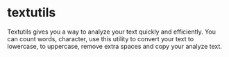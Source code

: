 # textutils
Textutils gives you a way to analyze your text quickly and efficiently. You can count words, character, use this utility to convert your text to lowercase, to uppercase, remove extra spaces and copy your analyze text.
